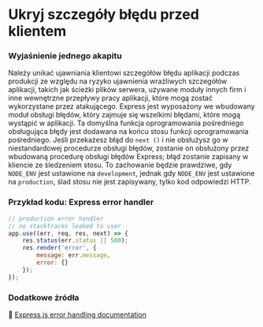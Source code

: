 # Ukryj szczegóły błędu przed klientem

### Wyjaśnienie jednego akapitu

Należy unikać ujawniania klientowi szczegółów błędu aplikacji podczas produkcji ze względu na ryzyko ujawnienia wrażliwych szczegółów aplikacji, takich jak ścieżki plików serwera, używane moduły innych firm i inne wewnętrzne przepływy pracy aplikacji, które mogą zostać wykorzystane przez atakującego.
Express jest wyposażony we wbudowany moduł obsługi błędów, który zajmuje się wszelkimi błędami, które mogą wystąpić w aplikacji. Ta domyślna funkcja oprogramowania pośredniego obsługująca błędy jest dodawana na końcu stosu funkcji oprogramowania pośredniego.
Jeśli przekażesz błąd do `next ()` i nie obsłużysz go w niestandardowej procedurze obsługi błędów, zostanie on obsłużony przez wbudowaną procedurę obsługi błędów Express; błąd zostanie zapisany w kliencie ze śledzeniem stosu. To zachowanie będzie prawdziwe, gdy `NODE_ENV` jest ustawione na `development`, jednak gdy `NODE_ENV` jest ustawione na `production`, ślad stosu nie jest zapisywany, tylko kod odpowiedzi HTTP.

### Przykład kodu: Express error handler

```javascript
// production error handler
// no stacktraces leaked to user
app.use((err, req, res, next) => {
    res.status(err.status || 500);
    res.render('error', {
        message: err.message,
        error: {}
    });
});
```

### Dodatkowe źródła

🔗 [Express.js error handling documentation](https://expressjs.com/en/guide/error-handling.html)
